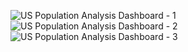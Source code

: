 

![US Population Analysis Dashboard - 1](https://github.com/SijaBadgaiyan/Tableau-Visualization-and-Dashboard-US-Population-Datast-/assets/66430864/1572b2c4-1021-4d8d-900a-d6a7934360a0)
![US Population Analysis Dashboard - 2](https://github.com/SijaBadgaiyan/Tableau-Visualization-and-Dashboard-US-Population-Datast-/assets/66430864/3acca419-526f-4394-81d5-de64c0c265fc)
![US Population Analysis Dashboard - 3](https://github.com/SijaBadgaiyan/Tableau-Visualization-and-Dashboard-US-Population-Datast-/assets/66430864/ffa44b04-964d-48c6-9a0e-a0c5664f7b17)

